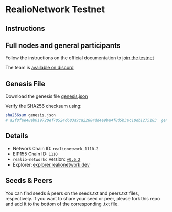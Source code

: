 # RealioNetwork Testnet

## Instructions

## Full nodes and general participants

Follow the instructions on the official documentation to [join the testnet](https://docs.realio.network/testnet/overview) 

The team is [available on discord](https://discord.gg/BUtSwwUF)

## Genesis File

Download the genesis file [genesis.json](./genesis.json)

Verify the SHA256 checksum using:

```bash
sha256sum genesis.json
# a2f8fae48eb019720ef78524d683a9ca22884dd4e9ba4f8d5b3ac10db1275183  genesis.json
```

## Details

- Network Chain ID: `realionetwork_1110-2`
- EIP155 Chain ID: `1110`
- `realio-networkd` version: [`v0.6.2`](https://github.com/realiotech/realio-network/releases)
- Explorer: [explorer.realionetwork.dev](https://explorer.k8s.stage.realio.fund/)

## Seeds & Peers

You can find seeds & peers on the seeds.txt and peers.txt files, respectively. If you want to share your seed or peer, please fork this repo and add it to the bottom of the corresponding .txt file.

